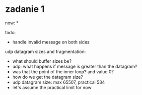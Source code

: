# zadanie 1

now:
*

todo:
* handle invalid message on both sides

udp datagram sizes and fragmentation:
* what should buffer sizes be?
* udp: what happens if message is greater than the datagram?
* was that the point of the inner loop? and value 0?
* how do we get the datagram size?
* udp datagram size: max 65507, practical 534
* let's assume the practical limit for now
